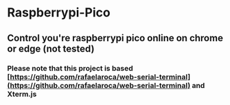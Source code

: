 # Raspberrypi-Pico
## Control you're raspberrypi pico online on chrome or edge (not tested)
###  Please note that this project is based [https://github.com/rafaelaroca/web-serial-terminal](https://github.com/rafaelaroca/web-serial-terminal) and Xterm.js